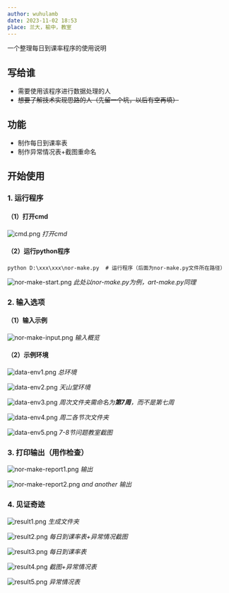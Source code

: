```yaml
---
author: wuhulamb
date: 2023-11-02 18:53
place: 兰大，榆中，教室
---
```

一个整理每日到课率程序的使用说明
<!--more-->

## 写给谁

- 需要使用该程序进行数据处理的人
- ~~想要了解技术实现思路的人（先留一个坑，以后有空再填）~~

## 功能

- 制作每日到课率表
- 制作异常情况表+截图重命名

## 开始使用

### 1. 运行程序
#### （1）打开cmd
![cmd.png](/media/image/2023/11/cmd.png "cmd")
*打开cmd*

#### （2）运行python程序
    python D:\xxx\xxx\nor-make.py  # 运行程序（后面为nor-make.py文件所在路径）

![nor-make-start.png](/media/image/2023/11/nor-make-start.png "start")
*此处以nor-make.py为例，art-make.py同理*

### 2. 输入选项
#### （1）输入示例
![nor-make-input.png](/media/image/2023/11/nor-make-input.png "input")
*输入概览*

#### （2）示例环境
![data-env1.png](/media/image/2023/11/data-env1.png "environment")
*总环境*

![data-env2.png](/media/image/2023/11/data-env2.png "environment")
*天山堂环境*

![data-env3.png](/media/image/2023/11/data-env3.png "environment")
*周次文件夹需命名为**第7周**，而不是第七周*

![data-env4.png](/media/image/2023/11/data-env4.png "environment")
*周二各节次文件夹*

![data-env5.png](/media/image/2023/11/data-env5.png "environment")
*7-8节问题教室截图*


### 3. 打印输出（用作检查）
![nor-make-report1.png](/media/image/2023/11/nor-make-report1.png "report")
*输出*

![nor-make-report2.png](/media/image/2023/11/nor-make-report2.png "report")
*and another 输出*

### 4. 见证奇迹
![result1.png](/media/image/2023/11/result1.png "result")
*生成文件夹*

![result2.png](/media/image/2023/11/result2.png "result")
*每日到课率表+异常情况截图*

![result3.png](/media/image/2023/11/result3.png "result")
*每日到课率表*

![result4.png](/media/image/2023/11/result4.png "result")
*截图+异常情况表*

![result5.png](/media/image/2023/11/result5.png "result")
*异常情况表*
